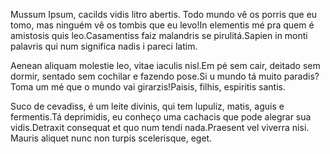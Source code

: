 Mussum Ipsum, cacilds vidis litro abertis. Todo mundo vê os porris que eu tomo, mas ninguém vê os tombis que eu levo!In elementis mé pra quem é amistosis quis leo.Casamentiss faiz malandris se pirulitá.Sapien in monti palavris qui num significa nadis i pareci latim.

Aenean aliquam molestie leo, vitae iaculis nisl.Em pé sem cair, deitado sem dormir, sentado sem cochilar e fazendo pose.Si u mundo tá muito paradis? Toma um mé que o mundo vai girarzis!Paisis, filhis, espiritis santis.

Suco de cevadiss, é um leite divinis, qui tem lupuliz, matis, aguis e fermentis.Tá deprimidis, eu conheço uma cachacis que pode alegrar sua vidis.Detraxit consequat et quo num tendi nada.Praesent vel viverra nisi. Mauris aliquet nunc non turpis scelerisque, eget.